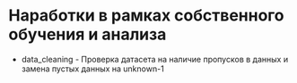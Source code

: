 # Наработки в рамках собственного обучения и анализа

- data_cleaning  - Проверка датасета на наличие пропусков в данных и замена пустых данных на unknown\-1
